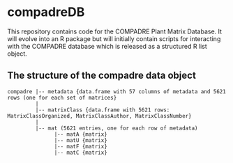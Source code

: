 compadreDB
==========

This repository contains code for the COMPADRE Plant Matrix Database.
It will evolve into an R package but will initially contain scripts for interacting with the COMPADRE database which is released as a structured R list object.

The structure of the compadre data object
-----------------------------------------
    compadre |-- metadata {data.frame with 57 columns of metadata and 5621 rows (one for each set of matrices}
             |
             |-- matrixClass {data.frame with 5621 rows: MatrixClassOrganized, MatrixClassAuthor, MatrixClassNumber}
             |
             |-- mat (5621 entries, one for each row of metadata)
                   |-- matA {matrix}
                   |-- matU {matrix}
                   |-- matF {matrix}
                   |-- matC {matrix}



